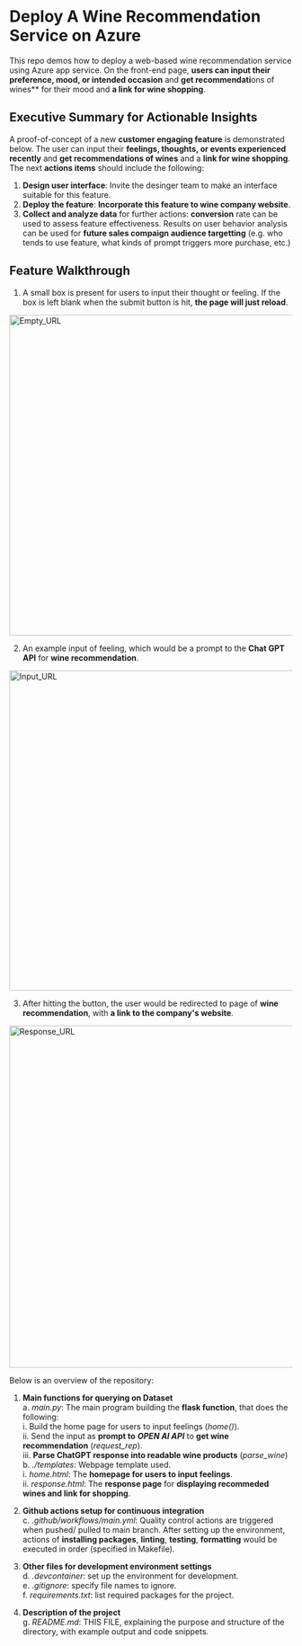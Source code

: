 # Deploy A Wine Recommendation Service on Azure
This repo demos how to deploy a web-based wine recommendation service using Azure app service. On the front-end page, **users can input their preference, mood, or intended occasion** and **get recommendati**ons of wines** for their mood and **a link for wine shopping**.

## Executive Summary for Actionable Insights
A proof-of-concept of a new **customer engaging feature** is demonstrated below. The user can input their **feelings, thoughts, or events experienced recently** and **get recommendations of wines** and a **link for wine shopping**. The next **actions items** should include the following:
1. **Design user interface**: Invite the desinger team to make an interface suitable for this feature.
2. **Deploy the feature**: **Incorporate this feature to wine company website**.
3. **Collect and analyze data** for further actions: **conversion** rate can be used to assess feature effectiveness. Results on user behavior analysis can be used for **future sales compaign audience targetting** (e.g. who tends to use feature, what kinds of prompt triggers more purchase, etc.)

## Feature Walkthrough 
1. A small box is present for users to input their thought or feeling. If the box is left blank when the submit button is hit, **the page will just reload**.

<img width="571" alt="Empty_URL" src="https://github.com/halfmoonliu/wine-recommendation-service/assets/46064664/b26c0b9c-ec04-4d41-890a-bf316dc321df">


2. An example input of feeling, which would be a prompt to the **Chat GPT API** for **wine recommendation**.<br>

<img width="570" alt="Input_URL" src="https://github.com/halfmoonliu/wine-recommendation-service/assets/46064664/c6bc9852-a54f-4539-a538-28767a771686">

3. After hitting the button, the user would be redirected to page of **wine recommendation**, with **a link to the company's website**.<br>

<img width="609" alt="Response_URL" src="https://github.com/halfmoonliu/wine-recommendation-service/assets/46064664/38222606-1233-4c83-9d5a-0a6d8ca5cc6b">


Below is an overview of the repository:
   
1. **Main functions for querying on Dataset**
   <br>a. _main.py_: The main program building the **flask function**, that does the following:
      <br>i.   Build the home page for users to input feelings (*home()*).
      <br>ii.  Send the input as **prompt to** ***OPEN AI API*** to **get wine recommendation** (_request_rep_).
      <br>iii. **Parse ChatGPT response into readable wine products** (_parse_wine_)
   <br>b. _./templates_: Webpage template used.
       <br>i. _home.html_:  The **homepage for users to input feelings**.
       <br>ii. _response.html_:  The **response page** for **displaying recommeded wines and link for shopping**.
      
2. **Github actions setup for continuous integration**
  <br>c. _.github/workflows/main.yml_: Quality control actions are triggered when pushed/ pulled to main branch. After setting up the environment, actions of **installing packages**, **linting**, **testing**, **formatting** would be executed in order (specified in Makefile). 

3. **Other files for development environment settings**
  <br>d. _.devcontainer_: set up the environment for development.
  <br>e. _.gitignore_: specify file names to ignore.
  <br>f. _requirements.txt_: list required packages for the project.

4. **Description of the project**
   <br>g. _README.md_: THIS FILE, explaining the purpose and structure of the directory, with example output and code snippets.
